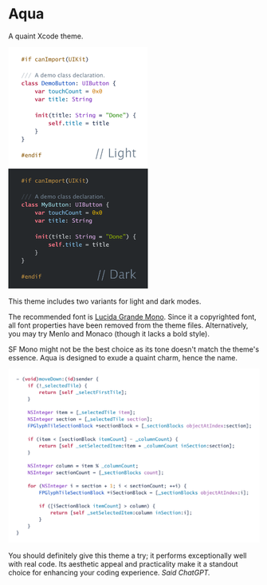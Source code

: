 # Aqua

A quaint Xcode theme. 

<img src="images/Light.png" width="280"><img src="images/Dark.png" width="280">

This theme includes two variants for light and dark modes.

The recommended font is [Lucida Grande Mono](https://www.myfonts.com/collections/lucida-grande-mono-w1-g-font-monotype-imaging). Since it a copyrighted font, all font properties have been removed from the theme files. Alternatively, you may try Menlo and Monaco (though it lacks a bold style).

SF Mono might not be the best choice as its tone doesn't match the theme's essence. Aqua is designed to exude a quaint charm, hence the name.

<img src="images/Code.png" width="600">

You should definitely give this theme a try; it performs exceptionally well with real code. Its aesthetic appeal and practicality make it a standout choice for enhancing your coding experience. *Said ChatGPT.*
